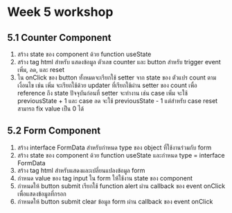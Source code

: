 # Week 5 workshop

## 5.1 Counter Component
1. สร้าง state ของ component ด้วย function useState
2. สร้าง tag html สำหรับ แสดงข้อมูล ตัวเลข counter และ button สำหรับ trigger event เพิ่ม, ลด, และ reset
3. ใน onClick ของ button ทั้งหมดจะเรียกใช้ setter จาก state ของ ตัวแปร count ตามเงื่อนไข เช่น เพิ่ม จะเรียกใช้ด้วย updater ที่เรียกใช้ผ่าน setter ของ count เพื่อ reference ถึง state ปัจจุบันก่อนที่ setter จะทำงาน เช่น case เพิ่ม จะใช้ previousState + 1 และ case ลด จะใช้ previousState - 1 แต่สำหรับ case reset สามารถ fix value เป็น 0 ได้

## 5.2 Form Component
1. สร้าง interface FormData สำหรับกำหนด type ของ object ที่ใช้งานร่วมกับ form 
2. สร้าง state ของ component ด้วย function useState และกำหนด type = interface FormData
3. สร้าง tag html สำหรับแสดงและเปลี่ยนแปลงข้อมูล form
4. กำหนด value ของ tag input ใน form ให้ใช้งาน state ของ component
5. กำหนดให้ button submit เรียกใช้ function alert ผ่าน callback ของ event onClick เพื่อแสดงข้อมูลที่กรอก
6. กำหนดให้ button submit clear ข้อมูล form ผ่าน callback ของ event onClick 